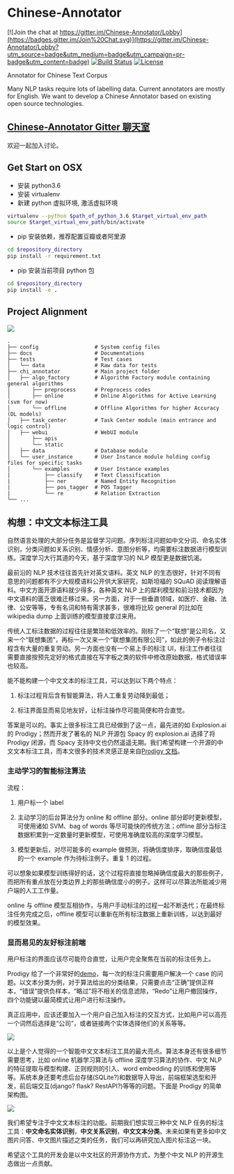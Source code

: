 # Chinese-Annotator

[![Join the chat at https://gitter.im/Chinese-Annotator/Lobby](https://badges.gitter.im/Join%20Chat.svg)](https://gitter.im/Chinese-Annotator/Lobby?utm_source=badge&utm_medium=badge&utm_campaign=pr-badge&utm_content=badge)
[![Build Status](https://travis-ci.org/crownpku/Chinese-Annotator.svg?branch=master)](https://travis-ci.org/crownpku/Chinese-Annotator)
[![License](https://img.shields.io/badge/license-Apache%202-4EB1BA.svg)](https://www.apache.org/licenses/LICENSE-2.0.html)

Annotator for Chinese Text Corpus

Many NLP tasks require lots of labelling data. Current annotators are mostly for English. We want to develop a Chinese Annotator based on existing open source technologies.

## [Chinese-Annotator Gitter 聊天室](https://gitter.im/Chinese-Annotator/Lobby?utm_source=badge&utm_medium=badge&utm_campaign=pr-badge&utm_content=badge)

欢迎一起加入讨论。

## Get Start on OSX

- 安装 python3.6
- 安装 virtualenv
- 新建 python 虚拟环境, 激活虚拟环境

```bash
virtualenv --python $path_of_python_3.6 $target_virtual_env_path
source $target_virtual_env_path/bin/activate
```

- pip 安装依赖，推荐配置豆瓣或者阿里源

```bash
cd $repository_directory
pip install -r requirement.txt
```

- pip 安装当前项目 python 包

```bash
cd $repository_directory
pip install -e .
```

## Project Alignment

![](/docs/images/chinese_annotator_arch.png)

```
.
├── config                  # System config files
├── docs                    # Documentations
├── tests                   # Test cases
│   └── data                # Raw data for tests
├── chi_annotator           # Main project folder
│   ├── algo_factory        # Algorithm Factory module containing general algorithms
│       ├── preprocess      # Preprocess codes
│       ├── online          # Online Algorithms for Active Learning (svm for now)
│       └── offline         # Offline Algorithms for higher Accuracy (DL models)
│   ├── task_center         # Task Center module (main entrance and logic control)
│   ├── webui               # WebUI module
│       ├── apis
│       └── static
│   ├── data                # Database module
│   └── user_instance       # User Instance module holding config files for specific tasks
│       └── examples        # User Instance examples
|           ├── classify    # Text Classification
|           ├── ner         # Named Entity Recognition
|           ├── pos_tagger  # POS Tagger
|           └── re          # Relation Extraction
└── ...

```

## 构想：中文文本标注工具

自然语言处理的大部分任务是监督学习问题。序列标注问题如中文分词、命名实体识别，分类问题如关系识别、情感分析、意图分析等，均需要标注数据进行模型训练。深度学习大行其道的今天，基于深度学习的 NLP 模型更是数据饥渴。

最前沿的 NLP 技术往往首先针对英文语料。英文 NLP 的生态很好，针对不同有意思的问题都有不少大规模语料公开供大家研究，如斯坦福的 SQuAD 阅读理解语料。中文方面开源语料就少得多，各种英文 NLP 上的犀利模型和前沿技术都因为中文语料的匮乏很难迁移过来。另一方面，对于一些垂直领域，如医疗、金融、法律、公安等等，专有名词和特有需求甚多，很难将比较 general 的比如在 wikipedia dump 上面训练的模型直接拿过来用。

传统人工标注数据的过程往往是繁琐和低效率的。刚标了一个“联想”是公司名，又来一个“联想集团”，再标一次又来一个“联想集团有限公司”，如此的例子令标注过程含有大量的重复劳动。另一方面也没有一个易上手的标注 UI，标注工作者往往需要直接按预先定好的格式直接在写字板之类的软件中修改原始数据，格式错误率也较高。

能不能构建一个中文文本的标注工具，可以达到以下两个特点：

1. 标注过程背后含有智能算法，将人工重复劳动降到最低；

2. 标注界面显而易见地友好，让标注操作尽可能简便和符合直觉。

答案是可以的。事实上很多标注工具已经做到了这一点，最先进的如 Explosion.ai 的 Prodigy；然而开发了著名的 NLP 开源包 Spacy 的 explosion.ai 选择了将 Prodigy 闭源，而 Spacy 支持中文也仍然遥遥无期。我们希望构建一个开源的中文文本标注工具，而本文很多的技术灵感正是来自[Prodigy 文档](https://prodi.gy/docs/)。

### 主动学习的智能标注算法

流程：

1. 用户标一个 label

2. 主动学习的后台算法分为 online 和 offline 部分。online 部分即时更新模型，可使用诸如 SVM、bag of words 等尽可能快的传统方法；offline 部分当标注数据积累到一定数量时更新模型，可使用准确度较高的深度学习模型。

3. 模型更新后，对尽可能多的 example 做预测，将确信度排序，取确信度最低的一个 example 作为待标注例子。重复 1 的过程。

可以想象如果模型训练得好的话，这个过程将直接忽略掉确信度最大的那些例子，而把所有重点放在分类边界上的那些确信度小的例子。这样可以尽算法所能减少用户端的人工工作量。

online 与 offline 模型互相协作，与用户手动标注的过程一起不断迭代；在最终标注任务完成之后，offline 模型可以重新在所有标注数据上重新训练，以达到最好的模型效果。

### 显而易见的友好标注前端

用户标注的界面应该尽可能符合直觉，让用户完全聚焦在当前的标注任务上。

Prodigy 给了一个非常好的[demo](https://prodi.gy/demo)，每一次的标注只需要用户解决一个 case 的问题。以文本分类为例，对于算法给出的分类结果，只需要点击“正确”提供正样本，“错误”提供负样本，“略过”将不相关的信息滤除，“Redo”让用户撤回操作，四个功能键以最简模式让用户进行标注操作。

真正应用中，应该还要加入一个用户自己加入标注的交互方式，比如用户可以高亮一个词然后选择是“公司”，或者链接两个实体选择他们的关系等等。

![](/docs/images/10.png)

以上是个人觉得的一个智能中文文本标注工具的最大亮点。算法本身还有很多细节需要思考，比如 online 机器学习算法与 offline 深度学习算法的协作、中文 NLP 的特征提取与模型构建、正则规则的引入、word embedding 的训练和使用等等。系统本身还要考虑后台存储(SQLite?)和数据导入导出，前端框架选型和开发，前后端交互(django? flask? RestAPI?)等等的问题。下面是 Prodigy 的简单架构图。

![](/docs/images/11.png)

我们希望专注于中文文本标注的功能。前期我们想实现三种中文 NLP 任务的标注工具：**中文命名实体识别**，**中文关系识别**，**中文文本分类**。未来如果有更多如中文图片问答、中文图片描述之类的任务，我们可以再研究加入图片标注这一块。

希望这个工具的开发会是以中文社区的开源协作方式，为整个中文 NLP 的开源生态做出一点贡献。
